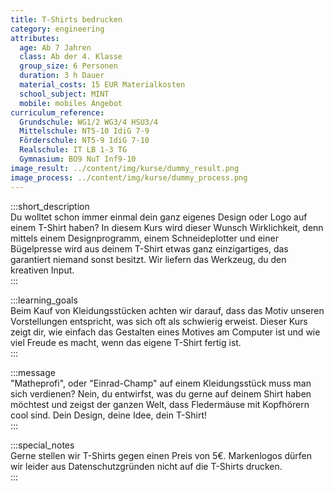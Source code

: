 ```yaml
---
title: T-Shirts bedrucken
category: engineering
attributes:
  age: Ab 7 Jahren
  class: Ab der 4. Klasse
  group_size: 6 Personen
  duration: 3 h Dauer
  material_costs: 15 EUR Materialkosten
  school_subject: MINT
  mobile: mobiles Angebot
curriculum_reference:
  Grundschule: WG1/2 WG3/4 HSU3/4  
  Mittelschule: NT5-10 IdiG 7-9
  Förderschule: NT5-9 IdiG 7-10   
  Realschule: IT LB 1-3 TG
  Gymnasium: BO9 NuT Inf9-10
image_result: ../content/img/kurse/dummy_result.png
image_process: ../content/img/kurse/dummy_process.png
---
```

:::short_description  
Du wolltet schon immer einmal dein ganz eigenes Design oder Logo auf einem T-Shirt haben? In diesem Kurs wird dieser Wunsch Wirklichkeit, denn mittels einem Designprogramm, einem Schneideplotter und einer Bügelpresse wird aus deinem T-Shirt etwas ganz einzigartiges, das garantiert niemand sonst besitzt. Wir liefern das Werkzeug, du den kreativen Input.            
:::

:::learning_goals  
Beim Kauf von Kleidungsstücken achten wir darauf, dass das Motiv unseren Vorstellungen entspricht, was sich oft als schwierig erweist. Dieser Kurs zeigt dir, wie einfach das Gestalten eines Motives am Computer ist und wie viel Freude es macht, wenn das eigene T-Shirt fertig ist.                     
:::

:::message  
"Matheprofi", oder "Einrad-Champ" auf einem Kleidungsstück muss man sich verdienen? Nein, du entwirfst, was du gerne auf deinem Shirt haben möchtest und zeigst der ganzen Welt, dass Fledermäuse mit Kopfhörern cool sind. Dein Design, deine Idee, dein T-Shirt!    
:::  

:::special_notes  
Gerne stellen wir T-Shirts gegen einen Preis von 5€. Markenlogos dürfen wir leider aus Datenschutzgründen nicht auf die T-Shirts drucken.      
:::
